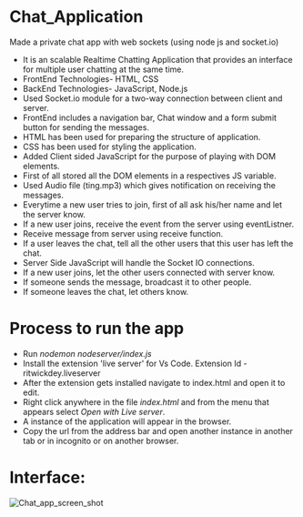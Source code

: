 # Chat_Application
Made a private chat app with web sockets (using node js and socket.io)

* It is an scalable Realtime Chatting Application that provides an interface for multiple user chatting at the same time.
* FrontEnd Technologies- HTML, CSS
* BackEnd Technologies- JavaScript, Node.js
* Used Socket.io module for a two-way connection between client and server.
* FrontEnd includes a navigation bar, Chat window and a form submit button for sending the messages.
* HTML has been used for preparing the structure of application.
* CSS has been used for styling the application.
* Added Client sided JavaScript for the purpose of playing with DOM elements.
* First of all stored all the DOM elements in a respectives JS variable.
* Used Audio file (ting.mp3) which gives notification on receiving the messages.
* Everytime a new user tries to join, first of all ask his/her name and let the server know.
* If a new user joins, receive the event from the server using eventListner.
* Receive message from server using receive function.
* If a user leaves the chat, tell all the other users that this user has left the chat.
* Server Side JavaScript will handle the Socket IO connections.
* If a new user joins, let the other users connected with server know.
* If someone sends the message, broadcast it to other people.
* If someone leaves the chat, let others know.
# Process to run the app
* Run *nodemon nodeserver/index.js*
* Install the extension 'live server' for Vs Code. Extension Id - ritwickdey.liveserver
* After the extension gets installed navigate to index.html and open it to edit.
* Right click anywhere in the file *index.html* and from the menu that appears select *Open with Live server*.
* A instance of the application will appear in the browser.
* Copy the url from the address bar and open another instance in another tab or in incognito or on another browser.

# Interface:
![Chat_app_screen_shot](https://user-images.githubusercontent.com/54908652/177201662-2d900b18-51ff-426d-ad41-c91193b9a53e.png)

